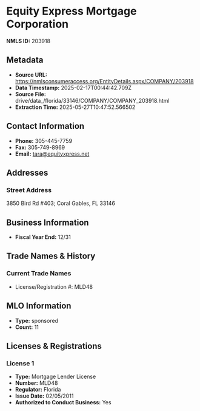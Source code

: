 # Equity Express Mortgage Corporation

**NMLS ID:** 203918

## Metadata
- **Source URL:** https://nmlsconsumeraccess.org/EntityDetails.aspx/COMPANY/203918
- **Data Timestamp:** 2025-02-17T00:44:42.709Z
- **Source File:** drive/data_/florida/33146/COMPANY/COMPANY_203918.html
- **Extraction Time:** 2025-05-27T10:47:52.566502

## Contact Information
- **Phone:** 305-445-7759
- **Fax:** 305-749-8969
- **Email:** tara@equityxpress.net

## Addresses
### Street Address
3850 Bird Rd #403; Coral Gables, FL 33146

## Business Information
- **Fiscal Year End:** 12/31

## Trade Names & History
### Current Trade Names
- License/Registration #: MLD48

## MLO Information
- **Type:** sponsored
- **Count:** 11

## Licenses & Registrations

### License 1
- **Type:** Mortgage Lender License
- **Number:** MLD48
- **Regulator:** Florida
- **Issue Date:** 02/05/2011
- **Authorized to Conduct Business:** Yes
